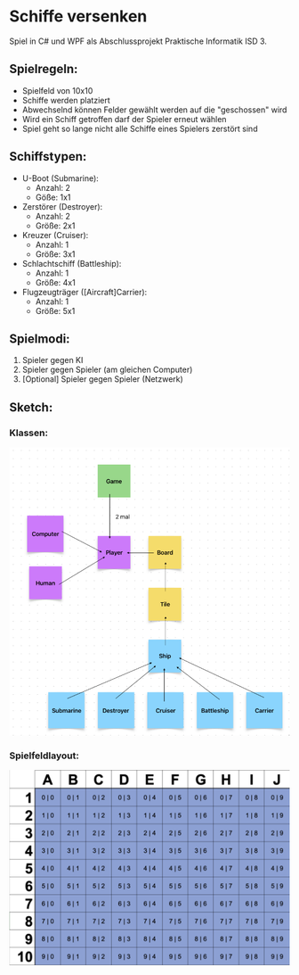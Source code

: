 # Schiffe versenken

Spiel in C# und WPF als Abschlussprojekt Praktische Informatik ISD 3.

## Spielregeln:

- Spielfeld von 10x10
- Schiffe werden platziert
- Abwechselnd können Felder gewählt werden auf die "geschossen" wird
- Wird ein Schiff getroffen darf der Spieler erneut wählen
- Spiel geht so lange nicht alle Schiffe eines Spielers zerstört sind

## Schiffstypen:

- U-Boot (Submarine):
    - Anzahl: 2
    - Göße: 1x1
- Zerstörer (Destroyer):
    - Anzahl: 2
    - Größe: 2x1
- Kreuzer (Cruiser):
    - Anzahl: 1
    - Größe: 3x1
- Schlachtschiff (Battleship):
    - Anzahl: 1
    - Größe: 4x1
- Flugzeugträger ([Aircraft]Carrier):
    - Anzahl: 1
    - Größe: 5x1

## Spielmodi:

1. Spieler gegen KI
2. Spieler gegen Spieler (am gleichen Computer)
3. [Optional] Spieler gegen Spieler (Netzwerk)

## Sketch:

### Klassen:
![Sketch](./assets/sketch.png)

### Spielfeldlayout:
![Layout](./assets/gridlayout.png)